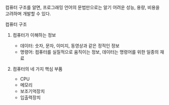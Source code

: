 컴퓨터 구조를 알면, 프로그래밍 언어의 문법만으로는 알기 어려운 성능, 용량, 비용을 고려하며 개발할 수 있다.

컴퓨터 구조
1. 컴퓨터가 이해하는 정보
   
   + 데이터: 숫자, 문자, 이미지, 동영상과 같은 정적인 정보
   + 명령어: 컴퓨터를 실질적으로 움직이는 정보, 데이터는 명령어를 위한 일종의 재료
2. 컴퓨터의 네 가지 핵심 부품
   + CPU
   + 메모리
   + 보조기억장치
   + 입출력장치
